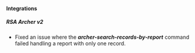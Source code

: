 #### Integrations
##### RSA Archer v2
- Fixed an issue where the ***archer-search-records-by-report*** command failed handling a report with only one record.
